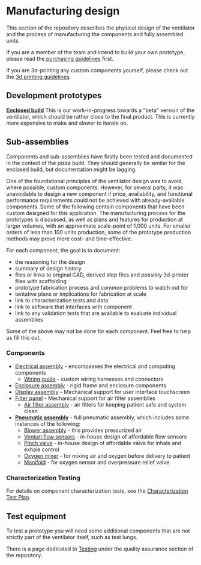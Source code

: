 # Manufacturing design

This section of the repository describes the physical design of the ventilator and the process of manufacturing the
components and fully assembled units.

If you are a member of the team and intend to build your own prototype, please read the
[purchasing guidelines](purchasing_guidelines.md) first.

If you are 3d-printing any custom components yourself, please check out the [3d printing guidelines](3d_printing).

## Development prototypes

[**Enclosed build**](enclosed_build)
This is our work-in-progress towards a "beta" version of the ventilator, which should be rather close to the final
product. This is currently more expensive to make and slower to iterate on.

## Sub-assemblies

Components and sub-assemblies have firstly been tested and documented in the context of the pizza build. They should
generally be similar for the enclosed build, but documentation might be lagging.

One of the foundational principles of the ventilator design was to avoid, where possible, custom components. However,
for several parts, it was unavoidable to design a new component if price, availability, and functional performance
requirements could not be achieved with already-available components. Some of the following contain components that
have been custom designed for this application. The manufacturing process for the prototypes is discussed, as well as
plans and features for production at larger volumes, with an approximate scale-point of 1,000 units. For smaller orders
of less than 100 units production, some of the prototype production methods may prove more cost- and time-effective.

For each component, the goal is to document:
* the reasoning for the design
* summary of design history
* files or links to original CAD, derived step files and possibly 3d-printer files with scaffolding
* prototype fabrication process and common problems to watch out for
* tentative plans or implications for fabrication at scale
* link to characterization tests and data
* link to software that interfaces with component
* link to any validation tests that are available to evaluate individual assemblies

Some of the above may not be done for each component. Feel free to help us fill this out.

### Components

* [Electrical assembly](electrical) - encompasses the electrical and computing components
  * [Wiring guide](electrical/wiring) - custom wiring harnesses and connectors
* [Enclosure assembly](enclosed_build/enclosure) - rigid frame and enclosure components
* [Display assembly](enclosed_build/display_panel) - Mechanical support for user interface touchscreen
* [Filter panel](enclosed_build/filter_panel) - Mechanical support for air filter assemblies
  * [Air filter assembly](enclosed_build/filter_panel/filter_holder) - air filters for keeping patient safe and system clean
* [**Pneumatic assembly**](enclosed_build/pneumatics) - full pneumatic assembly, which includes some instances of the following:
  * [Blower assembly](enclosed_build/pneumatics/blower) - this provides pressurized air
  * [Venturi flow sensors](enclosed_build/pneumatics/venturi) - in-house design of affordable flow sensors
  * [Pinch valve](enclosed_build/pneumatics/pinch_valve) - in-house design of affordable valve for inhale and exhale control
  * [Oxygen mixer](enclosed_build/pneumatics/mixer) - for mixing air and oxygen before delivery to patient
  * [Manifold](enclosed_build/pneumatics/manifold) - for oxygen sensor and overpressure relief valve

### Characterization Testing

For details on component characterization tests, see the
[Characterization Test Plan](../quality-assurance/characterization-test-plan.md).

## Test equipment

To test a prototype you will need some additional components that are not strictly part of the ventilator itself, such
as test lungs.

There is a page dedicated to [Testing](../quality-assurance/testing) under the quality assurance section of the
repository.
